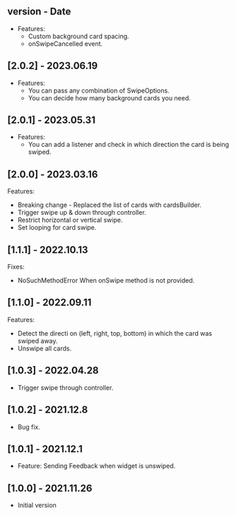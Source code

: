 ## version - Date
* Features:
    - Custom background card spacing.
    - onSwipeCancelled event.


## [2.0.2] - 2023.06.19
* Features:
    - You can pass any combination of SwipeOptions.
    - You can decide how many background cards you need.


## [2.0.1] - 2023.05.31

* Features:
    - You can add a listener and check in which direction the card is being swiped.


## [2.0.0] - 2023.03.16

Features:
* Breaking change - Replaced the list of cards with cardsBuilder.
* Trigger swipe up & down through controller.
* Restrict horizontal or vertical swipe.
* Set looping for card swipe.
 
## [1.1.1] - 2022.10.13

Fixes:
* NoSuchMethodError When onSwipe method is not provided.

## [1.1.0] - 2022.09.11

Features:
* Detect the directi on (left, right, top, bottom) in which the card was swiped away.
* Unswipe all cards.

## [1.0.3] - 2022.04.28

* Trigger swipe through controller.

## [1.0.2] - 2021.12.8

* Bug fix.

## [1.0.1] - 2021.12.1

* Feature: Sending Feedback when widget is unswiped.

## [1.0.0] - 2021.11.26

* Initial version 
